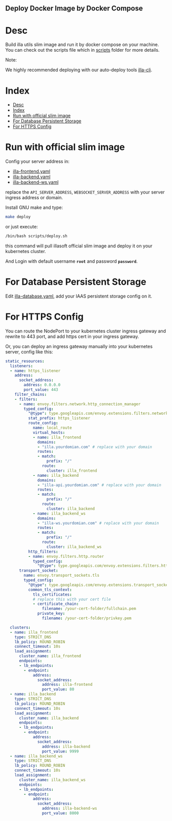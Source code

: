 Deploy Docker Image by Docker Compose
-------------------------------------


# Desc

Build illa utils slim image and run it by docker compose on your machine.  
You can check out the scripts file which in [scripts](./scripts/) folder for more details.

Note:

We highly recommended deploying with our auto-deploy tools [illa-cli](https://github.com/illacloud/illa).



# Index

- [Desc](#desc)
- [Index](#index)
- [Run with official slim image](#run-with-official-slim-image)
- [For Database Persistent Storage](#for-database-persistent-storage)
- [For HTTPS Config](#for-https-config)


# Run with official slim image

Config your server address in: 

- [illa-frontend.yaml](illa-frontend.yaml) 
- [illa-backend.yaml](illa-backend.yaml)
- [illa-backend-ws.yaml](illa-backend-ws.yaml)


replace the ```API_SERVER_ADDRESS```, ```WEBSOCKET_SERVER_ADDRESS``` with your server ingress address or domain.

Install GNU make and type: 

```sh
make deploy
```

or just execute:

```sh
/bin/bash scripts/deploy.sh
```

this command will pull illasoft official slim image and deploy it on your kubernetes cluster.

And Login with default username **```root```** and password **```password```**.

# For Database Persistent Storage

Edit [illa-database.yaml](illa-database.yaml), add your IAAS persistent storage config on it.


# For HTTPS Config

You can route the NodePort to your kubernetes cluster ingress gateway and rewrite to 443 port, and add https cert in your ingress gateway.  

Or, you can deploy an ingress gateway manually into your kubernetes server, config like this:  

```yaml
static_resources:
  listeners:
  - name: https_listener
    address:
      socket_address:
        address: 0.0.0.0
        port_value: 443
    filter_chains:
    - filters:
      - name: envoy.filters.network.http_connection_manager
        typed_config:
          "@type": type.googleapis.com/envoy.extensions.filters.network.http_connection_manager.v3.HttpConnectionManager
          stat_prefix: https_listener
          route_config:
            name: local_route
            virtual_hosts:
            - name: illa_frontend
              domains:
              - "illa.yourdomian.com" # replace with your domain
              routes:
              - match:
                  prefix: "/"
                route:
                  cluster: illa_frontend
            - name: illa_backend
              domains:
              - "illa-api.yourdomian.com" # replace with your domain
              routes:
              - match:
                  prefix: "/"
                route:
                  cluster: illa_backend
            - name: illa_backend_ws
              domains:
              - "illa-ws.yourdomian.com" # replace with your domain
              routes:
              - match:
                  prefix: "/"
                route:
                  cluster: illa_backend_ws
          http_filters:
          - name: envoy.filters.http.router
            typed_config:
              "@type": type.googleapis.com/envoy.extensions.filters.http.router.v3.Router
      transport_socket:
        name: envoy.transport_sockets.tls
        typed_config:
          "@type": type.googleapis.com/envoy.extensions.transport_sockets.tls.v3.DownstreamTlsContext
          common_tls_context:
            tls_certificates:
            # replace this with your cert file
            - certificate_chain:
                filename: /your-cert-folder/fullchain.pem
              private_key:
                filename: /your-cert-folder/privkey.pem

  clusters:
  - name: illa_frontend
    type: STRICT_DNS
    lb_policy: ROUND_ROBIN
    connect_timeout: 10s
    load_assignment:
      cluster_name: illa_frontend
      endpoints:
      - lb_endpoints:
        - endpoint:
            address:
              socket_address:
                address: illa-frontend
                port_value: 80
  - name: illa_backend
    type: STRICT_DNS
    lb_policy: ROUND_ROBIN
    connect_timeout: 10s
    load_assignment:
      cluster_name: illa_backend
      endpoints:
      - lb_endpoints:
        - endpoint:
            address:
              socket_address:
                address: illa-backend
                port_value: 9999
  - name: illa_backend_ws
    type: STRICT_DNS
    lb_policy: ROUND_ROBIN
    connect_timeout: 10s
    load_assignment:
      cluster_name: illa_backend_ws
      endpoints:
      - lb_endpoints:
        - endpoint:
            address:
              socket_address:
                address: illa-backend-ws
                port_value: 8000

